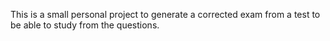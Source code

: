 This is a small personal project to generate a corrected exam from a test to be able to study from the questions.
